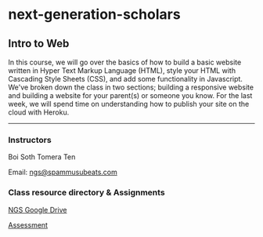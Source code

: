# next-generation-scholars
## Intro to Web
In this course, we will go over the basics of how to build a basic website written in Hyper Text Markup Language (HTML), style your HTML with Cascading Style Sheets (CSS), and add some functionality in Javascript. 
We've broken down the class in two sections; building a responsive website and building a website for your parent(s) or someone you know.
For the last week, we will spend time on understanding how to publish your site on the cloud with Heroku.

---

### Instructors

Boi Soth
Tomera Ten

Email: ngs@spammusubeats.com

### Class resource directory & Assignments
[NGS Google Drive](https://drive.google.com/drive/folders/15ObKLhDUkw9UCv2BGc5bZcAl0b3Ct3-u)

[Assessment](https://docs.google.com/a/spammusubeats.com/forms/d/1qc5107Wr9ZhAgWKrZcShAQxlKM9BcN1ZRjBWG2WUU7w/edit?usp=drive_web)



